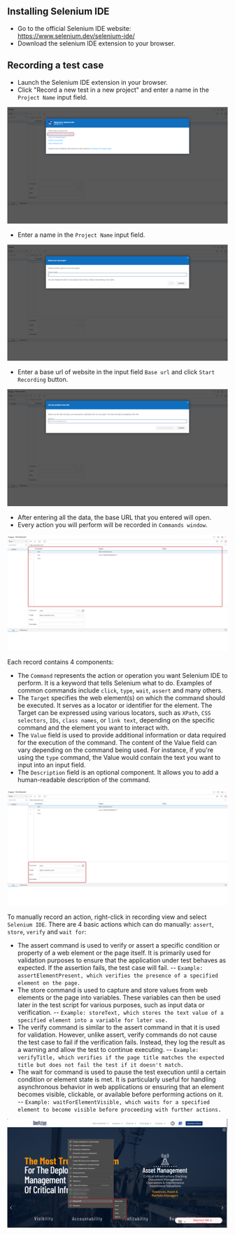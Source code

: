 ## Installing Selenium IDE
- Go to the official Selenium IDE website: https://www.selenium.dev/selenium-ide/
- Download the selenium IDE extension to your browser.

## Recording a test case
- Launch the Selenium IDE extension in your browser.
- Click "Record a new test in a new project" and enter a name in the `Project Name` input field.

![image](documents/1.png)

- Enter a name in the `Project Name` input field.

![image](documents/2.png)

- Enter a base url of website in the input field `Base url` and click `Start Recording` button.

![image](documents/3.png)

- After entering all the data, the base URL that you entered will open.
- Every action you will perform will be recorded in `Commands window`.

![image](documents/4.png)

Each record contains 4 components:
- The `Command` represents the action or operation you want Selenium IDE to perform. It is a keyword that tells Selenium what to do. Examples of common commands include `click`, `type`, `wait`, `assert` and many others.
- The `Target` specifies the web element(s) on which the command should be executed. It serves as a locator or identifier for the element. The Target can be expressed using various locators, such as `XPath`, `CSS selectors`, `IDs`, `class names`, or `link text`, depending on the specific command and the element you want to interact with.
- The `Value` field is used to provide additional information or data required for the execution of the command. The content of the Value field can vary depending on the command being used. For instance, if you're using the `type` command, the Value would contain the text you want to input into an input field.
- The `Description` field is an optional component. It allows you to add a human-readable description of the command.

![image](documents/5.png)

To manually record an action, right-click in recording view and select `Selenium IDE`. There are 4 basic actions which can do manually: `assert`, `store`, `verify` and `wait for`:
- The assert command is used to verify or assert a specific condition or property of a web element or the page itself. It is primarily used for validation purposes to ensure that the application under test behaves as expected. If the assertion fails, the test case will fail.
-- `Example: assertElementPresent, which verifies the presence of a specified element on the page.`
- The store command is used to capture and store values from web elements or the page into variables. These variables can then be used later in the test script for various purposes, such as input data or verification.
-- `Example: storeText, which stores the text value of a specified element into a variable for later use.`
- The verify command is similar to the assert command in that it is used for validation. However, unlike assert, verify commands do not cause the test case to fail if the verification fails. Instead, they log the result as a warning and allow the test to continue executing.
-- `Example: verifyTitle, which verifies if the page title matches the expected title but does not fail the test if it doesn't match.`
- The wait for command is used to pause the test execution until a certain condition or element state is met. It is particularly useful for handling asynchronous behavior in web applications or ensuring that an element becomes visible, clickable, or available before performing actions on it.
-- `Example: waitForElementVisible, which waits for a specified element to become visible before proceeding with further actions.`

![image](documents/6.png)
